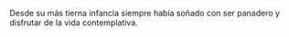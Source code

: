 Desde su más tierna infancia siempre había soñado con ser panadero y disfrutar de la vida contemplativa.
